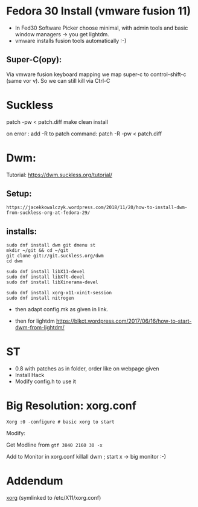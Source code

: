 # Fedora 30 Install (vmware fusion 11)

- In Fed30 Software Picker choose minimal, with admin tools and basic window managers -> you get lightdm.
- vmware installs fusion tools automatically :-)

## Super-C(opy):

Via vmware fusion keyboard mapping we map super-c to control-shift-c (same vor v). 
So we can still kill via Ctrl-C

# Suckless

patch -pw < patch.diff
make clean install

on error : add -R to patch command: patch -R -pw < patch.diff


# Dwm:

Tutorial: https://dwm.suckless.org/tutorial/

## Setup:
	https://jacekkowalczyk.wordpress.com/2018/11/20/how-to-install-dwm-from-suckless-org-at-fedora-29/

## installs:

	sudo dnf install dwm git dmenu st
	mkdir ~/git && cd ~/git
	git clone git://git.suckless.org/dwm
	cd dwm 

	sudo dnf install libX11-devel
	sudo dnf install libXft-devel
	sudo dnf install libXinerama-devel

	sudo dnf install xorg-x11-xinit-session
	sudo dnf install nitrogen

- then adapt config.mk as given in link.

- then for lightdm 
https://blkct.wordpress.com/2017/06/16/how-to-start-dwm-from-lightdm/


# ST

- 0.8 with patches as in folder, order like on webpage given
- Install Hack
- Modify config.h to use it





# Big Resolution: xorg.conf

	Xorg :0 -configure # basic xorg to start

Modify:

Get Modline from `gtf 3840 2160 30 -x`

Add to Monitor in xorg.conf 
killall dwm ; start x -> big monitor :-)







# Addendum

[xorg](./inst/xorg.conf)  (symlinked to /etc/X11/xorg.conf)
